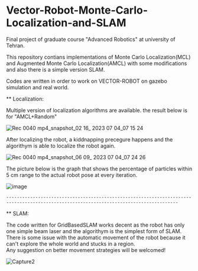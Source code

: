 # Vector-Robot-Monte-Carlo-Localization-and-SLAM
Final project of graduate course "Advanced Robotics" at university of Tehran.  

This repository contians implementations of Monte Carlo Localization(MCL) and Augmented Monte Carlo Localization(AMCL) with some modifications and also there is a simple version SLAM.  

Codes are written in order to work on VECTOR-ROBOT on gazebo simulation and real world.  

** Localization:  

  
Multiple version of localization algorithms are available. the result below is for "AMCL+Random"  

  
![Rec 0040 mp4_snapshot_02 16_ 2023 07 04_07 15 24](https://github.com/Ali-Rashidi/Vector-Robot-Monte-Carlo-Localization-and-SLAM/assets/107252860/be695b22-9f49-4c6e-ba94-c36cc2e75f72)  

After localizing the robot, a kiddnapping precegure happens and the algorithym is able to localize the robot again.    

![Rec 0040 mp4_snapshot_06 09_ 2023 07 04_07 24 26](https://github.com/Ali-Rashidi/Vector-Robot-Monte-Carlo-Localization-and-SLAM/assets/107252860/812b3fe3-22c8-4e15-aec6-2cf03e03cdc3)    

The picture below is the graph that shows the percentage of particles within 5 cm range to the actual robot pose at every iteration.   

![image](https://github.com/Ali-Rashidi/Vector-Robot-Monte-Carlo-Localization-and-SLAM/assets/107252860/71e2b94a-7ff8-4d74-853e-da50734900a2)  



    ---------------------------------------------------------------------------------------------------------------------------------------

** SLAM:  

The code written for GridBasedSLAM works decent as the robot has only one simple beam laser and the algorithym is the simplest form of SLAM.  
There is some issue with the automatic movement of the robot because it can't explore the whole world and stucks in a region.   
Any suggestion on better movement strategies will be welcomed!  


  ![Capture2](https://github.com/Ali-Rashidi/Vector-Robot-Monte-Carlo-Localization-and-SLAM/assets/107252860/f2fdaa07-3104-429d-97fa-d4873785dfaa)







